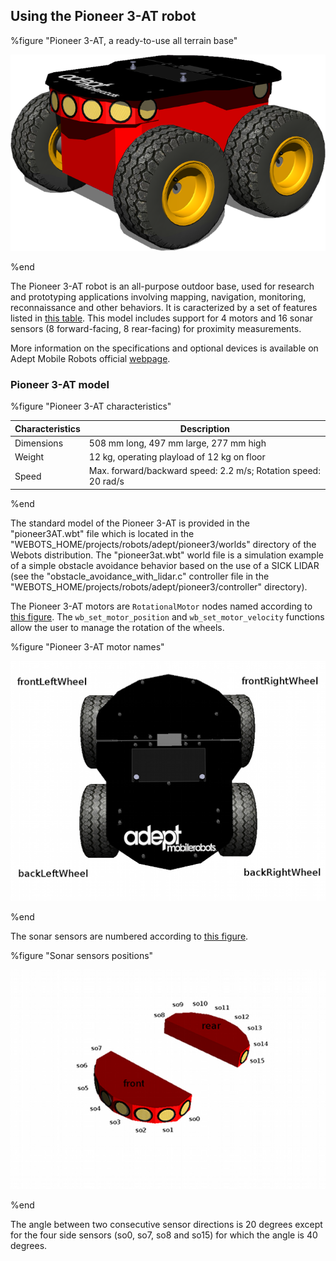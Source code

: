 ## Using the Pioneer 3-AT robot

%figure "Pioneer 3-AT, a ready-to-use all terrain base"

![pioneer3at_real.png](images/pioneer3at.png)

%end

The Pioneer 3-AT robot is an all-purpose outdoor base, used for research and prototyping applications involving mapping, navigation, monitoring, reconnaissance and other behaviors.
It is caracterized by a set of features listed in [this table](#pioneer-3-at-characteristics).
This model includes support for 4 motors and 16 sonar sensors (8 forward-facing, 8 rear-facing) for proximity measurements.

More information on the specifications and optional devices is available on Adept Mobile Robots official [webpage](http://www.mobilerobots.com/ResearchRobots/ResearchRobots/P3AT.aspx).

### Pioneer 3-AT model

%figure "Pioneer 3-AT characteristics"

| Characteristics     | Description                                                                     |
| ------------------- | ------------------------------------------------------------------------------- |
| Dimensions          | 508 mm long, 497 mm large, 277 mm high                                          |
| Weight              | 12 kg, operating playload of 12 kg on floor                                     |
| Speed               | Max. forward/backward speed: 2.2 m/s; Rotation speed: 20 rad/s                  |

%end

The standard model of the Pioneer 3-AT is provided in the "pioneer3AT.wbt" file which is located in the "WEBOTS\_HOME/projects/robots/adept/pioneer3/worlds" directory of the Webots distribution.
The "pioneer3at.wbt" world file is a simulation example of a simple obstacle avoidance behavior based on the use of a SICK LIDAR (see the "obstacle\_avoidance\_with\_lidar.c" controller file in the "WEBOTS\_HOME/projects/robots/adept/pioneer3/controller" directory).

The Pioneer 3-AT motors are `RotationalMotor` nodes named according to [this figure](#pioneer-3-at-motor-names).
The `wb_set_motor_position` and `wb_set_motor_velocity` functions allow the user to manage the rotation of the wheels.

%figure "Pioneer 3-AT motor names"

![pioneer3at_wheels.png](images/pioneer3at_wheels.png)

%end

The sonar sensors are numbered according to [this figure](#sonar-sensors-positions).

%figure "Sonar sensors positions"

![pioneer3at_sonars.png](images/pioneer3at_sonars.png)

%end

The angle between two consecutive sensor directions is 20 degrees except for the four side sensors (so0, so7, so8 and so15) for which the angle is 40 degrees.
